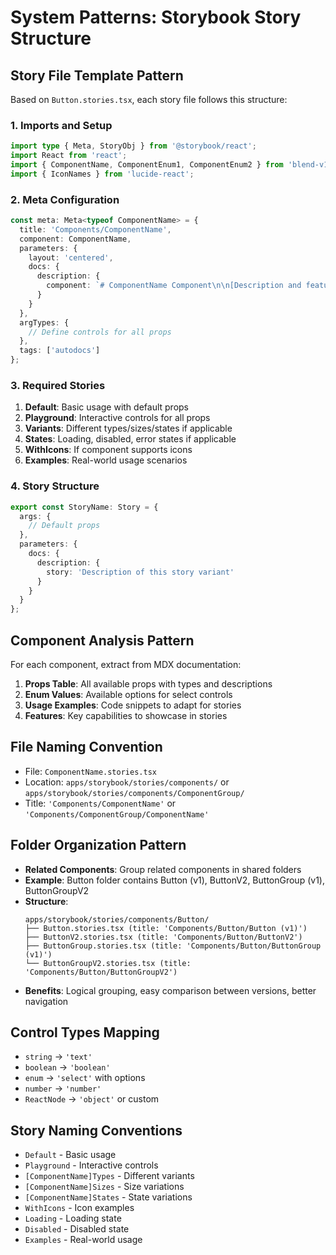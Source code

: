 # System Patterns: Storybook Story Structure

## Story File Template Pattern

Based on `Button.stories.tsx`, each story file follows this structure:

### 1. Imports and Setup
```typescript
import type { Meta, StoryObj } from '@storybook/react';
import React from 'react';
import { ComponentName, ComponentEnum1, ComponentEnum2 } from 'blend-v1';
import { IconNames } from 'lucide-react';
```

### 2. Meta Configuration
```typescript
const meta: Meta<typeof ComponentName> = {
  title: 'Components/ComponentName',
  component: ComponentName,
  parameters: {
    layout: 'centered',
    docs: {
      description: {
        component: `# ComponentName Component\n\n[Description and features]`
      }
    }
  },
  argTypes: {
    // Define controls for all props
  },
  tags: ['autodocs']
};
```

### 3. Required Stories
1. **Default**: Basic usage with default props
2. **Playground**: Interactive controls for all props
3. **Variants**: Different types/sizes/states if applicable
4. **States**: Loading, disabled, error states if applicable
5. **WithIcons**: If component supports icons
6. **Examples**: Real-world usage scenarios

### 4. Story Structure
```typescript
export const StoryName: Story = {
  args: {
    // Default props
  },
  parameters: {
    docs: {
      description: {
        story: 'Description of this story variant'
      }
    }
  }
};
```

## Component Analysis Pattern

For each component, extract from MDX documentation:
1. **Props Table**: All available props with types and descriptions
2. **Enum Values**: Available options for select controls
3. **Usage Examples**: Code snippets to adapt for stories
4. **Features**: Key capabilities to showcase in stories

## File Naming Convention
- File: `ComponentName.stories.tsx`
- Location: `apps/storybook/stories/components/` or `apps/storybook/stories/components/ComponentGroup/`
- Title: `'Components/ComponentName'` or `'Components/ComponentGroup/ComponentName'`

## Folder Organization Pattern
- **Related Components**: Group related components in shared folders
- **Example**: Button folder contains Button (v1), ButtonV2, ButtonGroup (v1), ButtonGroupV2
- **Structure**: 
  ```
  apps/storybook/stories/components/Button/
  ├── Button.stories.tsx (title: 'Components/Button/Button (v1)')
  ├── ButtonV2.stories.tsx (title: 'Components/Button/ButtonV2')
  ├── ButtonGroup.stories.tsx (title: 'Components/Button/ButtonGroup (v1)')
  └── ButtonGroupV2.stories.tsx (title: 'Components/Button/ButtonGroupV2')
  ```
- **Benefits**: Logical grouping, easy comparison between versions, better navigation

## Control Types Mapping
- `string` → `'text'`
- `boolean` → `'boolean'`
- `enum` → `'select'` with options
- `number` → `'number'`
- `ReactNode` → `'object'` or custom

## Story Naming Conventions
- `Default` - Basic usage
- `Playground` - Interactive controls
- `[ComponentName]Types` - Different variants
- `[ComponentName]Sizes` - Size variations
- `[ComponentName]States` - State variations
- `WithIcons` - Icon examples
- `Loading` - Loading state
- `Disabled` - Disabled state
- `Examples` - Real-world usage
